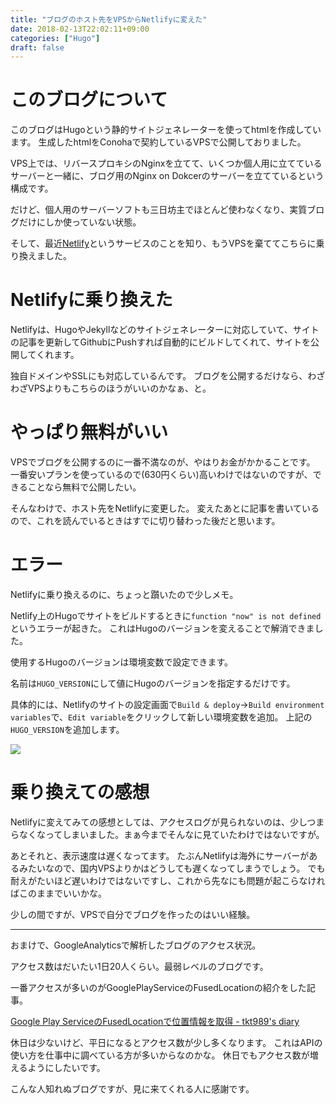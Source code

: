 ```yaml
---
title: "ブログのホスト先をVPSからNetlifyに変えた"
date: 2018-02-13T22:02:11+09:00
categories: ["Hugo"]
draft: false
---
```


# このブログについて

このブログはHugoという静的サイトジェネレーターを使ってhtmlを作成しています。
生成したhtmlをConohaで契約しているVPSで公開しておりました。

VPS上では、リバースプロキシのNginxを立てて、いくつか個人用に立てているサーバーと一緒に、ブログ用のNginx on Dokcerのサーバーを立てているという構成です。

だけど、個人用のサーバーソフトも三日坊主でほとんど使わなくなり、実質ブログだけにしか使っていない状態。

そして、最近[Netlify](https://www.netlify.com/)というサービスのことを知り、もうVPSを棄ててこちらに乗り換えました。

# Netlifyに乗り換えた

Netlifyは、HugoやJekyllなどのサイトジェネレーターに対応していて、サイトの記事を更新してGithubにPushすれば自動的にビルドしてくれて、サイトを公開してくれます。

独自ドメインやSSLにも対応しているんです。
ブログを公開するだけなら、わざわざVPSよりもこちらのほうがいいのかなぁ、と。

# やっぱり無料がいい

VPSでブログを公開するのに一番不満なのが、やはりお金がかかることです。
一番安いプランを使っているので(630円くらい)高いわけではないのですが、できることなら無料で公開したい。

そんなわけで、ホスト先をNetlifyに変更した。
変えたあとに記事を書いているので、これを読んでいるときはすでに切り替わった後だと思います。

# エラー

Netlifyに乗り換えるのに、ちょっと躓いたので少しメモ。

Netlify上のHugoでサイトをビルドするときに`function "now" is not defined`というエラーが起きた。
これはHugoのバージョンを変えることで解消できました。

使用するHugoのバージョンは環境変数で設定できます。

名前は`HUGO_VERSION`にして値にHugoのバージョンを指定するだけです。

具体的には、Netlifyのサイトの設定画面で`Build & deploy`->`Build environment variables`で、`Edit variable`をクリックして新しい環境変数を追加。
上記の`HUGO_VERSION`を追加します。

![](/2018/02/netlify.png)

# 乗り換えての感想

Netlifyに変えてみての感想としては、アクセスログが見られないのは、少しつまらなくなってしまいました。まぁ今までそんなに見ていたわけではないですが。

あとそれと、表示速度は遅くなってます。
たぶんNetlifyは海外にサーバーがあるみたいなので、国内VPSよりかはどうしても遅くなってしまうでしょう。
でも耐えがたいほど遅いわけではないですし、これから先なにも問題が起こらなければこのままでいいかな。

少しの間ですが、VPSで自分でブログを作ったのはいい経験。

---

おまけで、GoogleAnalyticsで解析したブログのアクセス状況。

アクセス数はだいたい1日20人くらい。最弱レベルのブログです。

一番アクセスが多いのがGooglePlayServiceのFusedLocationの紹介をした記事。

[Google Play ServiceのFusedLocationで位置情報を取得 - tkt989's diary](https://blog.tkt989.info/2017/12/09/google-play-service%E3%81%AEfusedlocation%E3%81%A7%E4%BD%8D%E7%BD%AE%E6%83%85%E5%A0%B1%E3%82%92%E5%8F%96%E5%BE%97/)

休日は少ないけど、平日になるとアクセス数が少し多くなります。
これはAPIの使い方を仕事中に調べている方が多いからなのかな。
休日でもアクセス数が増えるようにしたいです。

こんな人知れぬブログですが、見に来てくれる人に感謝です。